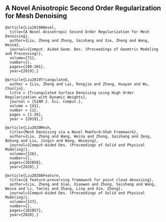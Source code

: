 <span id="Liu2019ANovel"></span>
## A Novel Anisotropic Second Order Regularization for Mesh Denoising
```TeX
@article{Liu2019ANovel,
  title={A Novel Anisotropic Second Order Regularization for Mesh Denoising},
  author={Liu, Zheng and Zhong, Saishang and Xie, Zhong and Wang, Weina},
  journal={Comput. Aided Geom. Des. (Proceedings of Geomtric Modeling and Processing)},
  volume={71},
  number={},
  pages={190-201},
  year={2019},}
```


<span id="Liu2019Triangulated"></span>
```TeX
@article{Liu2019Triangulated,
  author = {Liu, Zheng and Lai, Rongjie and Zhang, Huayan and Wu, Chunlin},
  title = {Triangulated Surface Denoising using High Order Regularization with Dynamic Weights},
  journal = {SIAM J. Sci. Comput.},
  volume = {41},
  number = {1},
  pages = {1-26},
  year = {2019},}
```


<span id="Liu2020Mesh"></span>
```TeX
@article{Liu2020Mesh,
  title={Mesh Denoising via a Novel Mumford–Shah Framework},
  author={Liu, Zheng and Wang, Weina and Zhong, Saishang and Zeng, Bohong and Liu, Jinqin and Wang, Weiming},
  journal={Comput-Aided Des. (Proceedings of Solid and Physical Modeling)},
  volume={126},
  number={},
  pages={102858},
  year={2020},}
```


<span id="Liu2020AFeature"></span>
```TeX
@article{Liu2020AFeature,
  title={A feature-preserving framework for point cloud denoising},
  author={Liu, Zheng and Xiao, Xiaowen and Zhong, Saishang and Wang, Weina and Li, Yanlei and Zhang, Ling and Xie, Zhong},
  journal={Comput-Aided Des. (Proceedings of Solid and Physical Modeling)},
  volume={127},
  number={},
  pages={102857},
  year={2020},}
```

